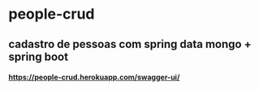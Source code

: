 # people-crud
## cadastro de pessoas com spring data mongo + spring boot 
#### https://people-crud.herokuapp.com/swagger-ui/